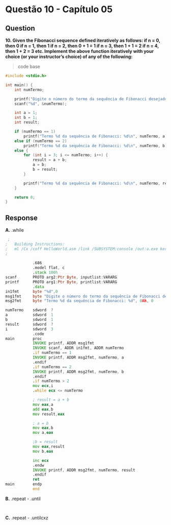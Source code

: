 
# Questão 10 - Capítulo 05

## Question

**<p>10.  Given the Fibonacci sequence defined iteratively as follows:
if n = 0, then 0
if n = 1, then 1
if n = 2, then 0 + 1 = 1
if n = 3, then 1 + 1 = 2
if n = 4, then 1 + 2 = 3
etc.
Implement the above function iteratively with your choice (or your instructor’s
choice) of any of the following:</p>**

> code base
```c
#include <stdio.h>

int main() {
    int numTermo;

    printf("Digite o número do termo da sequência de Fibonacci desejado: ");
    scanf("%d", &numTermo);

    int a = 1;
    int b = 1;
    int result;

    if (numTermo == 1)
        printf("Termo %d da sequência de Fibonacci: %d\n", numTermo, a);
    else if (numTermo == 2)
        printf("Termo %d da sequência de Fibonacci: %d\n", numTermo, b);
    else {
        for (int i = 3; i <= numTermo; i++) {
            result = a + b;
            a = b;
            b = result;
        }

        printf("Termo %d da sequência de Fibonacci: %d\n", numTermo, result);
    }

    return 0;
}

```

## Response

**A.** .while
```asm
 ;
;   Building Instructions:
;   ml /Cx /coff HelloWorld.asm /link /SUBSYSTEM:console /out:a.exe kernel32.lib legacy_stdio_definitions.lib msvcrt.lib
;
        
			.686
			.model flat, c
			.stack 100h
scanf		PROTO arg2:Ptr Byte, inputlist:VARARG
printf		PROTO arg1:Ptr Byte, printlist:VARARG
			.data
in1fmt		byte "%d",0
msg1fmt		byte "Digite o número do termo da sequência de Fibonacci desejado: ", 0Ah,0
msg2fmt		byte "Termo %d da sequência de Fibonacci: %d", 0Ah, 0

numTermo	sdword	?
a			sdword  1
b			sdword	1
result		sdword	?
i			sdword	3
			.code
main		proc
			INVOKE printf, ADDR msg1fmt
			INVOKE scanf, ADDR in1fmt, ADDR numTermo
			.if numTermo == 1
			INVOKE printf, ADDR msg2fmt, numTermo, a
			.endif
			.if numTermo == 2 
			INVOKE printf, ADDR msg2fmt, numTermo, b
			.endif
			.if numTermo > 2
			mov ecx,i
			.while ecx <= numTermo

			; result = a + b
			mov eax,a
			add eax,b
			mov result,eax

			; a = b
			mov eax,b
			mov a,eax

			;b = result
			mov eax,result
			mov b,eax

			inc ecx
			.endw
			INVOKE printf, ADDR msg2fmt, numTermo, result
			.endif
			ret
main		endp
			end
```

**B.** .repeat - .until
```asm
 
```
**C.** .repeat - .untilcxz
```asm
 
```

